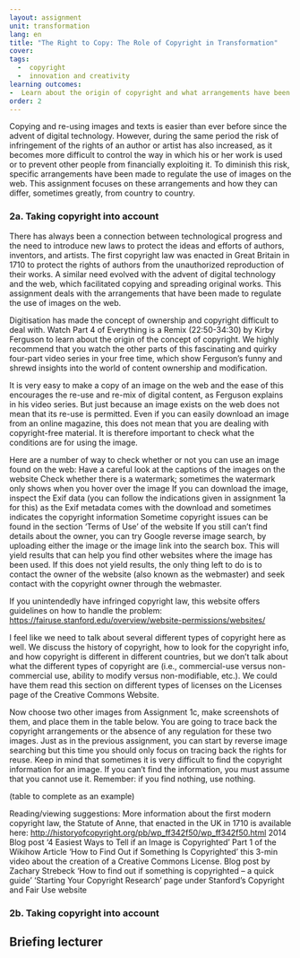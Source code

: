 ```yaml
---
layout: assignment
unit: transformation
lang: en
title: "The Right to Copy: The Role of Copyright in Transformation"  
cover:
tags:
  -  copyright
  -  innovation and creativity
learning outcomes:
-  Learn about the origin of copyright and what arrangements have been made on the web to both protect the rights of authors while at the same time ensuring that content that can be shared freely.
order: 2
---
```

Copying and re-using images and texts is easier than ever before since the advent of digital technology. However, during the same period the risk of infringement of the rights of an author or artist has also increased, as it becomes more difficult to control the way in which his or her work is used or to prevent other people from financially exploiting it. To diminish this risk, specific arrangements have been made to regulate the use of images on the web. This assignment focuses on these arrangements and how they can differ, sometimes greatly, from country to country.
<!-- more -->

<!-- briefing-student -->

### 2a. Taking copyright into account   
<!-- section-contents -->

There has always been a connection between technological progress and the need to introduce new laws to protect the ideas and efforts of authors, inventors, and artists.  The first copyright law was enacted in Great Britain in 1710 to protect the rights of authors from the unauthorized reproduction of their works. A similar need evolved with the advent of digital technology and the web, which facilitated copying and spreading original works. This assignment deals with the arrangements that have been made to regulate the use of images on the web.

Digitisation has made the concept of ownership and copyright difficult to deal with.
Watch Part 4 of Everything is a Remix (22:50-34:30) by Kirby Ferguson to learn about the origin of the concept of copyright. We highly recommend that you watch the other parts of this fascinating and quirky four-part video series in your free time, which show Ferguson’s funny and shrewd insights into the world of content ownership and modification.

It is very easy to make a copy of an image on the web and the ease of this encourages the re-use and re-mix of digital content, as Ferguson explains in his video series. But just because an image exists on the web does not mean that its re-use is permitted. Even if you can easily download an image from an online magazine, this does not mean that you are dealing with copyright-free material. It is therefore important to check what the conditions are for using the image. 

Here are a number of way to check whether or not you can use an image found on the web: 
Have a careful look at the captions of the images on the website
Check whether there is a watermark; sometimes the watermark only shows when you hover over the image 
If you can download the image, inspect the Exif data (you can follow the indications given in assignment 1a for this) as the Exif metadata comes with the download and sometimes indicates the copyright information
Sometime copyright issues can be found in the section ‘Terms of Use’ of the website 
If you still can’t find details about the owner, you can try Google reverse image search, by uploading either the image or the image link into the search box. This will yield results that can help you find other websites where the image has been used.
If this does not yield results, the only thing left to do is to contact the owner of the website (also known as the webmaster) and seek contact with the copyright owner through the webmaster. 

If you unintendedly have infringed copyright law, this website offers guidelines on how to handle the problem: 
https://fairuse.stanford.edu/overview/website-permissions/websites/ 

I feel like we need to talk about several different types of copyright here as well. We discuss the history of copyright, how to look for the copyright info, and how copyright is different in different countries, but we don’t talk about what the different types of copyright are (i.e., commercial-use versus non-commercial use, ability to modify versus non-modifiable, etc.). We could have them read this section on different types of licenses on the Licenses page of the Creative Commons Website.

Now choose two other images from Assignment 1c, make screenshots of them, and place them in the table below. You are going to trace back the copyright arrangements or the absence of any regulation for these two images. Just as in the previous assignment, you can start by reverse image searching but this time you should only focus on tracing back the rights for reuse. Keep in mind that sometimes it is very difficult to find the copyright information for an image. If you can’t find the information, you must assume that you cannot use it. Remember: if you find nothing, use nothing. 


(table to complete as an example) 
    
Reading/viewing suggestions:
More information about the first modern copyright law, the Statute of Anne, that enacted in the UK in 1710 is available here: http://historyofcopyright.org/pb/wp_ff342f50/wp_ff342f50.html 
2014 Blog post ‘4 Easiest Ways to Tell if an Image is Copyrighted’
Part 1 of the Wikihow Article ‘How to Find Out if Something Is Copyrighted’
this 3-min video about the creation of a Creative Commons License.
Blog post by Zachary Strebeck ‘How to find out if something is copyrighted – a quick guide’
‘Starting Your Copyright Research’ page under Stanford’s Copyright and Fair Use website

### 2b. Taking copyright into account   










<!-- briefing-teacher -->
## Briefing lecturer

